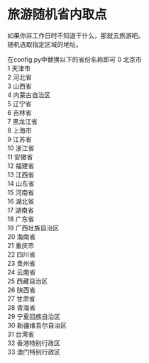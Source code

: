 # 旅游随机省内取点

如果你非工作日时不知道干什么，那就去旅游吧。  
随机选取指定区域的地址。

在config.py中替换以下的省份名称即可
0          北京市  
1          天津市  
2          河北省  
3          山西省  
4       内蒙古自治区    
5          辽宁省   
6          吉林省  
7         黑龙江省  
8          上海市  
9          江苏省  
10         浙江省  
11         安徽省  
12         福建省  
13         江西省  
14         山东省  
15         河南省  
16         湖北省  
17         湖南省  
18         广东省  
19     广西壮族自治区  
20         海南省  
21         重庆市  
22         四川省  
23         贵州省  
24         云南省  
25       西藏自治区  
26         陕西省  
27         甘肃省  
28         青海省  
29     宁夏回族自治区  
30    新疆维吾尔自治区  
31         台湾省  
32     香港特别行政区  
33     澳门特别行政区  